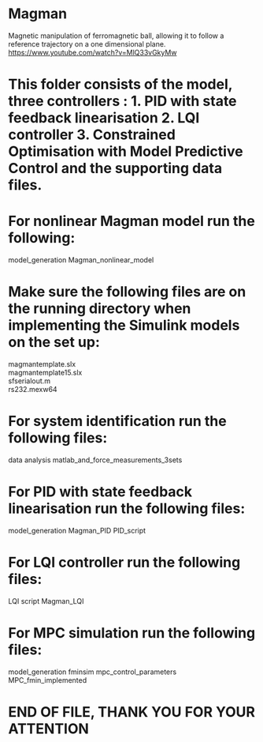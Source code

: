 # Magman
Magnetic manipulation of ferromagnetic ball, allowing it to follow a reference trajectory on a one dimensional plane. 
https://www.youtube.com/watch?v=MlQ33vGkyMw 

# This folder consists of the model, three controllers : 1. PID with state feedback linearisation 2. LQI controller 3. Constrained Optimisation with Model Predictive Control and the supporting data files.

# For nonlinear Magman model run the following:
model_generation
Magman_nonlinear_model

# Make sure the following files are on the running directory when implementing the Simulink models on the set up:
magmantemplate.slx	
magmantemplate15.slx	
sfserialout.m	
rs232.mexw64


# For system identification run the following files:
data analysis
matlab_and_force_measurements_3sets

# For PID with state feedback linearisation run the following files:

model_generation
Magman_PID
PID_script

# For LQI controller run the following files:
LQI script
Magman_LQI


# For MPC simulation run the following files:
model_generation
fminsim
mpc_control_parameters
MPC_fmin_implemented

# END OF FILE, THANK YOU FOR YOUR ATTENTION
